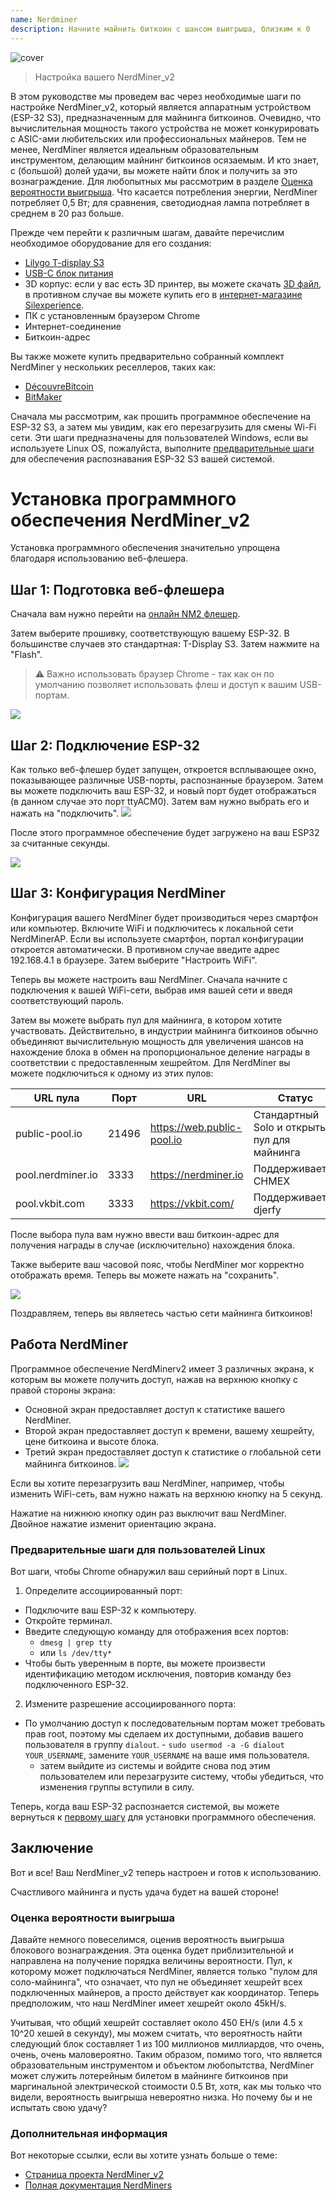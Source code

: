 ```yaml
---
name: Nerdminer
description: Начните майнить биткоин с шансом выигрыша, близким к 0
---
```


![cover](assets/cover.webp)

> Настройка вашего NerdMiner_v2

В этом руководстве мы проведем вас через необходимые шаги по настройке NerdMiner_v2, который является аппаратным устройством (ESP-32 S3), предназначенным для майнинга биткоинов.
Очевидно, что вычислительная мощность такого устройства не может конкурировать с ASIC-ами любительских или профессиональных майнеров. Тем не менее, NerdMiner является идеальным образовательным инструментом, делающим майнинг биткоинов осязаемым. И кто знает, с (большой) долей удачи, вы можете найти блок и получить за это вознаграждение. Для любопытных мы рассмотрим в разделе [Оценка вероятности выигрыша](#estimation-de-la-probabilite-de-gain). Что касается потребления энергии, NerdMiner потребляет 0,5 Вт; для сравнения, светодиодная лампа потребляет в среднем в 20 раз больше.

Прежде чем перейти к различным шагам, давайте перечислим необходимое оборудование для его создания:

- [Lilygo T-display S3](https://lilygo.cc/products/t-display-s3)
- [USB-C блок питания](https://amzn.eu/d/gIOot90)
- 3D корпус: если у вас есть 3D принтер, вы можете скачать [3D файл](https://www.printables.com/model/501547-nerdminer-v2-click-case-w-buttons), в противном случае вы можете купить его в [интернет-магазине Silexperience](https://silexperience.company.site/NerdMiner_V2-p544379757).
- ПК с установленным браузером Chrome
- Интернет-соединение
- Биткоин-адрес

Вы также можете купить предварительно собранный комплект NerdMiner у нескольких реселлеров, таких как:

- [DécouvreBitcoin](https://shop.decouvrebitcoin.com/products/nerd-miner?_pos=1&_psq=nerd&_ss=e&_v=1.0)
- [BitMaker](https://bitronics.store/shop/)

Сначала мы рассмотрим, как прошить программное обеспечение на ESP-32 S3, а затем мы увидим, как его перезагрузить для смены Wi-Fi сети. Эти шаги предназначены для пользователей Windows, если вы используете Linux OS, пожалуйста, выполните [предварительные шаги](#etapes-preliminaires-pour-utilisateurs-linux) для обеспечения распознавания ESP-32 S3 вашей системой.

# Установка программного обеспечения NerdMiner_v2

Установка программного обеспечения значительно упрощена благодаря использованию веб-флешера.

## Шаг 1: Подготовка веб-флешера

Сначала вам нужно перейти на [онлайн NM2 флешер](https://bitmaker-hub.github.io/diyflasher/).

Затем выберите прошивку, соответствующую вашему ESP-32. В большинстве случаев это стандартная: T-Display S3. Затем нажмите на "Flash".

> ⚠️ Важно использовать браузер Chrome - так как он по умолчанию позволяет использовать флеш и доступ к вашим USB-портам.

![](assets/webflasher.webp)

## Шаг 2: Подключение ESP-32

Как только веб-флешер будет запущен, откроется всплывающее окно, показывающее различные USB-порты, распознанные браузером.
Затем вы можете подключить ваш ESP-32, и новый порт будет отображаться (в данном случае это порт ttyACM0). Затем вам нужно выбрать его и нажать на "подключить".
![](assets/flasher-port-serial.webp)

После этого программное обеспечение будет загружено на ваш ESP32 за считанные секунды.

![](assets/NM2-sucessfully-installed.webp)

## Шаг 3: Конфигурация NerdMiner

Конфигурация вашего NerdMiner будет производиться через смартфон или компьютер.
Включите WiFi и подключитесь к локальной сети NerdMinerAP. Если вы используете смартфон, портал конфигурации откроется автоматически. В противном случае введите адрес 192.168.4.1 в браузере.
Затем выберите "Настроить WiFi".

Теперь вы можете настроить ваш NerdMiner.
Сначала начните с подключения к вашей WiFi-сети, выбрав имя вашей сети и введя соответствующий пароль.

Затем вы можете выбрать пул для майнинга, в котором хотите участвовать. Действительно, в индустрии майнинга биткоинов обычно объединяют вычислительную мощность для увеличения шансов на нахождение блока в обмен на пропорциональное деление награды в соответствии с предоставленным хешрейтом.
Для NerdMiner вы можете подключиться к одному из этих пулов:

| URL пула          | Порт  | URL                        | Статус                                   |
| ----------------- | ----- | -------------------------- | ---------------------------------------- |
| public-pool.io    | 21496 | https://web.public-pool.io | Стандартный Solo и открытый пул для майнинга |
| pool.nerdminer.io | 3333  | https://nerdminer.io       | Поддерживается CHMEX                      |
| pool.vkbit.com    | 3333  | https://vkbit.com/         | Поддерживается djerfy                     |

После выбора пула вам нужно ввести ваш биткоин-адрес для получения награды в случае (исключительно) нахождения блока.

Также выберите ваш часовой пояс, чтобы NerdMiner мог корректно отображать время.
Теперь вы можете нажать на "сохранить".

![](assets/wifi-configuration.webp)

Поздравляем, теперь вы являетесь частью сети майнинга биткоинов!

## Работа NerdMiner

Программное обеспечение NerdMinerv2 имеет 3 различных экрана, к которым вы можете получить доступ, нажав на верхнюю кнопку с правой стороны экрана:

- Основной экран предоставляет доступ к статистике вашего NerdMiner.
- Второй экран предоставляет доступ к времени, вашему хешрейту, цене биткоина и высоте блока.
- Третий экран предоставляет доступ к статистике о глобальной сети майнинга биткоинов.
  ![](assets/NM2-screens.webp)

Если вы хотите перезагрузить ваш NerdMiner, например, чтобы изменить WiFi-сеть, вам нужно нажать на верхнюю кнопку на 5 секунд.

Нажатие на нижнюю кнопку один раз выключит ваш NerdMiner. Двойное нажатие изменит ориентацию экрана.

### Предварительные шаги для пользователей Linux

Вот шаги, чтобы Chrome обнаружил ваш серийный порт в Linux.

1. Определите ассоциированный порт:

- Подключите ваш ESP-32 к компьютеру.
- Откройте терминал.
- Введите следующую команду для отображения всех портов:
  - `dmesg | grep tty`
  - или `ls /dev/tty*`
- Чтобы быть уверенным в порте, вы можете произвести идентификацию методом исключения, повторив команду без подключенного ESP-32.

2. Измените разрешение ассоциированного порта:
- По умолчанию доступ к последовательным портам может требовать прав root, поэтому мы сделаем их доступными, добавив вашего пользователя в группу `dialout`. - `sudo usermod -a -G dialout YOUR_USERNAME`, замените `YOUR_USERNAME` на ваше имя пользователя.
  - затем выйдите из системы и войдите снова под этим пользователем или перезагрузите систему, чтобы убедиться, что изменения группы вступили в силу.

Теперь, когда ваш ESP-32 распознается системой, вы можете вернуться к [первому шагу](#etape-1-preparation-du-webflasher) для установки программного обеспечения.

## Заключение

Вот и все! Ваш NerdMiner_v2 теперь настроен и готов к использованию.

Счастливого майнинга и пусть удача будет на вашей стороне!

### Оценка вероятности выигрыша

Давайте немного повеселимся, оценив вероятность выигрыша блокового вознаграждения. Эта оценка будет приблизительной и направлена на получение порядка величины вероятности.
Пул, к которому может подключаться NerdMiner, является только "пулом для соло-майнинга", что означает, что пул не объединяет хешрейт всех подключенных майнеров, а просто действует как координатор.
Теперь предположим, что наш NerdMiner имеет хешрейт около 45kH/s.

Учитывая, что общий хешрейт составляет около 450 EH/s (или 4.5 x 10^20 хешей в секунду), мы можем считать, что вероятность найти следующий блок составляет 1 из 100 миллионов миллиардов, что очень, очень, очень маловероятно. Таким образом, помимо того, что является образовательным инструментом и объектом любопытства, NerdMiner может служить лотерейным билетом в майнинге биткоинов при маргинальной электрической стоимости 0.5 Вт, хотя, как мы только что видели, вероятность выигрыша невероятно низка. Но почему бы и не испытать свою удачу?

### Дополнительная информация

Вот некоторые ссылки, если вы хотите узнать больше о теме:

- [Страница проекта NerdMiner_v2](http://github.com/BitMaker-hub/NerdMiner_v2)
- [Полная документация NerdMiners](https://docs.bitwater.ch/nerd-miner-v2/)